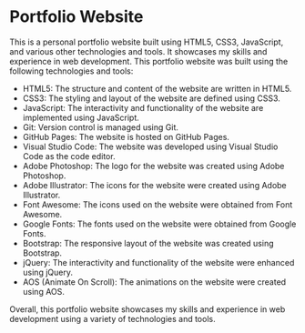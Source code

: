 
# Portfolio Website

This is a personal portfolio website built using HTML5, CSS3, JavaScript, and various other technologies and tools. It showcases my skills and experience in web development.
This portfolio website was built using the following technologies and tools:

- HTML5: The structure and content of the website are written in HTML5.
- CSS3: The styling and layout of the website are defined using CSS3.
- JavaScript: The interactivity and functionality of the website are implemented using JavaScript.
- Git: Version control is managed using Git.
- GitHub Pages: The website is hosted on GitHub Pages.
- Visual Studio Code: The website was developed using Visual Studio Code as the code editor.
- Adobe Photoshop: The logo for the website was created using Adobe Photoshop.
- Adobe Illustrator: The icons for the website were created using Adobe Illustrator.
- Font Awesome: The icons used on the website were obtained from Font Awesome.
- Google Fonts: The fonts used on the website were obtained from Google Fonts.
- Bootstrap: The responsive layout of the website was created using Bootstrap.
- jQuery: The interactivity and functionality of the website were enhanced using jQuery.
- AOS (Animate On Scroll): The animations on the website were created using AOS.

Overall, this portfolio website showcases my skills and experience in web development using a variety of technologies and tools.
